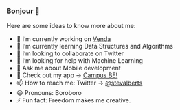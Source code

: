 ### Bonjour 👋

Here are some ideas to know more about me:

- 🔭 I’m currently working on [Venda](https://twitter.com/vendaround)
- 🌱 I’m currently learning Data Structures and Algorithms
- 👯 I’m looking to collaborate on Twitter
- 🤔 I’m looking for help with Machine Learning
- 💬 Ask me about Mobile development
- 📲 Check out my app -> [Campus BE!](https://campusbe.com/)
- 📫 How to reach me: Twitter -> [@stevalberts](https://twitter.com/stevalberts)
- 😄 Pronouns: Boroboro
- ⚡ Fun fact: Freedom makes me creative.

